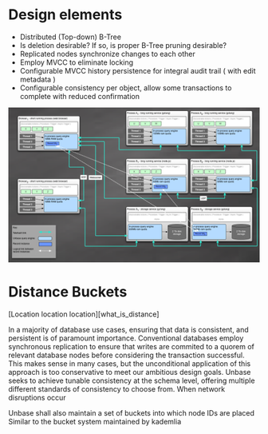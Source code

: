 
# Design elements

* Distributed (Top-down) B-Tree
 * Is deletion desirable? If so, is proper B-Tree pruning desirable?
* Replicated nodes synchronize changes to each other
* Employ MVCC to eliminate locking
 * Configurable MVCC history persistence for integral audit trail ( with edit metadata )
 * Configurable consistency per object, allow some transactions to complete with reduced confirmation

![Example topology](./docs/Model.png)


 
# Distance Buckets

[Location location location][what_is_distance]

In a majority of database use cases, ensuring that data is consistent, and persistent is of paramount importance.
Conventional databases employ synchronous replication to ensure that writes are commited to a quorem of relevant database
nodes before considering the transaction successful. This makes sense in many cases, but the unconditional application of this approach
is too conservative to meet our ambitious design goals. Unbase seeks to achieve tunable consistency at the schema level, offering multiple
different standards of consistency to choose from.
When network disruptions occur

Unbase shall also maintain a set of buckets into which node IDs are placed Similar to the bucket system maintained by kademlia

